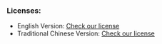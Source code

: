 ### Licenses:

- English Version: [Check our license](./LICENSE.md)
- Traditional Chinese Version: [Check our license](<./LICENSE(tw).md>)
